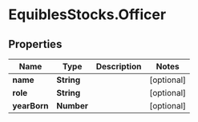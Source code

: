 # EquiblesStocks.Officer

## Properties
Name | Type | Description | Notes
------------ | ------------- | ------------- | -------------
**name** | **String** |  | [optional] 
**role** | **String** |  | [optional] 
**yearBorn** | **Number** |  | [optional] 
